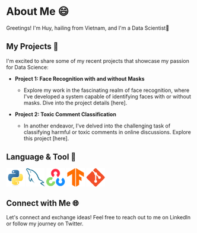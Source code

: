 # About Me 😄

Greetings! I'm Huy, hailing from Vietnam, and I'm a Data Scientist🚀

## My Projects 🌟

I'm excited to share some of my recent projects that showcase my passion for Data Science:

- **Project 1: Face Recognition with and without Masks**
  - Explore my work in the fascinating realm of face recognition, where I've developed a system capable of identifying faces with or without masks. Dive into the project details [here].

- **Project 2: Toxic Comment Classification**
  - In another endeavor, I've delved into the challenging task of classifying harmful or toxic comments in online discussions. Explore this project [here].

## Language & Tool 🌌

<div class="d-flex flex-row justify-content-center">
  <img src="https://raw.githubusercontent.com/devicons/devicon/master/icons/python/python-original.svg" alt="Python" width="50" height="50" style="color: blue"/>
  <img src="https://raw.githubusercontent.com/devicons/devicon/master/icons/mysql/mysql-original.svg" alt="MySQL" width="50" height="50" style="color: blue"/>
  <img src="https://raw.githubusercontent.com/devicons/devicon/master/icons/opencv/opencv-original.svg" alt="OpenCV" width="50" height="50" style="color: blue"/>
  <img src="https://raw.githubusercontent.com/devicons/devicon/master/icons/tensorflow/tensorflow-original.svg" alt="TensorFlow" width="50" height="50" style="color: blue"/>
  <img src="https://raw.githubusercontent.com/devicons/devicon/master/icons/git/git-original.svg" alt="Git" width="50" height="50" style="color: blue"/>
</div>

## Connect with Me 🌐

Let's connect and exchange ideas! Feel free to reach out to me on LinkedIn or follow my journey on Twitter.

